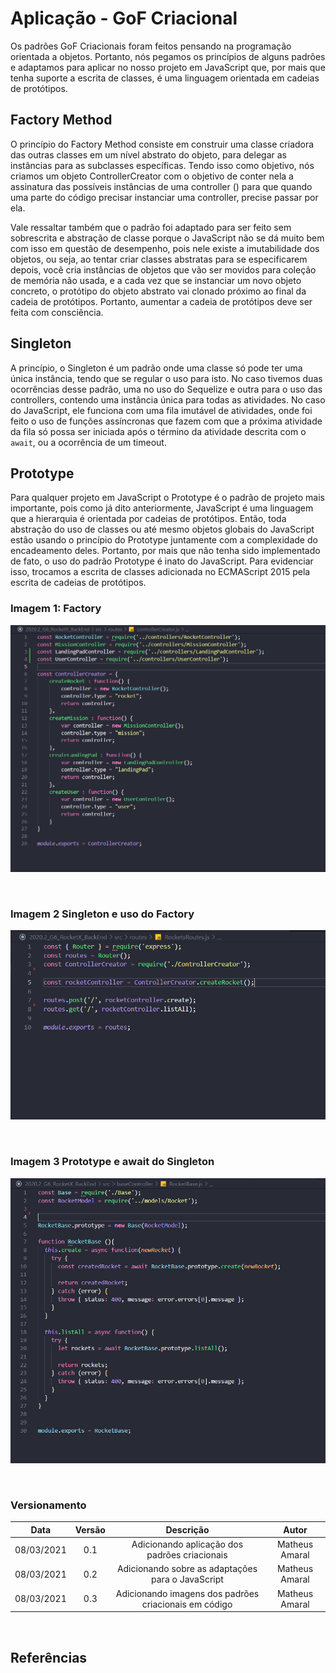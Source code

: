 # Aplicação - GoF Criacional
 
Os padrões GoF Criacionais foram feitos pensando na programação orientada a objetos. Portanto, nós pegamos os princípios de alguns padrões e adaptamos para aplicar no nosso projeto em JavaScript que, por mais que tenha suporte a escrita de classes, é uma linguagem orientada em cadeias de protótipos.
 
## Factory Method
O princípio do Factory Method consiste em construir uma classe criadora das outras classes em um nível abstrato do objeto, para delegar as instâncias para as subclasses específicas. Tendo isso como objetivo, nós criamos um objeto ControllerCreator com o objetivo de conter nela a assinatura das possíveis instâncias de uma controller () para que quando uma parte do código precisar instanciar uma controller, precise passar por ela. 
 
Vale ressaltar também que o padrão foi adaptado para ser feito sem sobrescrita e abstração de classe porque o JavaScript não se dá muito bem com isso em questão de desempenho, pois nele existe a imutabilidade dos objetos, ou seja, ao tentar criar classes abstratas para se especificarem depois, você cria instâncias de objetos que vão ser movidos para coleção de memória não usada, e a cada vez que se instanciar um novo objeto concreto, o protótipo do objeto abstrato vai clonado próximo ao final da cadeia de protótipos. Portanto, aumentar a cadeia de protótipos deve ser feita com consciência.
    
 
## Singleton
A princípio, o Singleton é um padrão onde uma classe só pode ter uma única instância, tendo que se regular o uso para isto. No caso tivemos duas ocorrências desse padrão, uma no uso do Sequelize e outra para o uso das controllers, contendo uma instância única para todas as atividades. No caso do JavaScript, ele funciona com uma fila imutável de atividades, onde foi feito o uso de funções assíncronas que fazem com que a próxima atividade da fila só possa ser iniciada após o término da atividade descrita com o `await`, ou a ocorrência de um timeout.
 
## Prototype
Para qualquer projeto em JavaScript o Prototype é o padrão de projeto mais importante, pois como já dito anteriormente, JavaScript é uma linguagem que a hierarquia é orientada por cadeias de protótipos. Então, toda abstração do uso de classes ou até mesmo objetos globais do JavaScript estão usando o princípio do Prototype juntamente com a complexidade do encadeamento deles. Portanto, por mais que não tenha sido implementado de fato, o uso do padrão Prototype é inato do JavaScript. Para evidenciar isso, trocamos a escrita de classes adicionada no ECMAScript 2015 pela escrita de cadeias de protótipos. 
 
### Imagem 1: Factory
![Factory Method](/docs/assets/img/aplicacao-gof/factory.png)

<br>


### Imagem 2 Singleton e uso do Factory
![Singleton](/docs/assets/img/aplicacao-gof/singleton.png)
 
<br>


### Imagem 3 Prototype e await do Singleton
![Prototype](/docs/assets/img/aplicacao-gof/prototype.png)
 
 
<br>
 
### Versionamento
 
| Data | Versão | Descrição | Autor |
|:----:|:-----: |:---------:|:-----:|
| 08/03/2021 | 0.1 | Adicionando aplicação dos padrões criacionais  | Matheus Amaral  
| 08/03/2021 | 0.2 | Adicionando sobre as adaptações para o JavaScript  | Matheus Amaral 
| 08/03/2021 | 0.3 | Adicionando imagens dos padrões criacionais em código | Matheus Amaral 
 
</br>
 
## Referências
 
